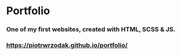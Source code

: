 # Portfolio
### One of my first websites, created with HTML, SCSS & JS.

### https://piotrwrzodak.github.io/portfolio/
